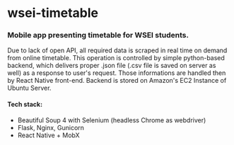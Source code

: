 # wsei-timetable

### Mobile app presenting timetable for WSEI students.

Due to lack of open API, all required data is scraped in real time on demand from online timetable. This operation is controlled by simple python-based backend, which delivers proper .json file (.csv file is saved on server as well) as a response to user's request. Those informations are handled then by React Native front-end.
Backend is stored on Amazon's EC2 Instance of Ubuntu Server.

#### Tech stack:
  * Beautiful Soup 4 with Selenium (headless Chrome as webdriver)
  * Flask, Nginx, Gunicorn 
  * React Native + MobX
